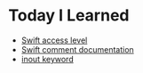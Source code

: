 # Today I Learned

- [Swift access level](https://docs.swift.org/swift-book/LanguageGuide/AccessControl.html)
- [Swift comment documentation](https://nshipster.com/swift-documentation/)
- [inout keyword](https://stackoverflow.com/questions/34486052/when-to-use-inout-parameters)